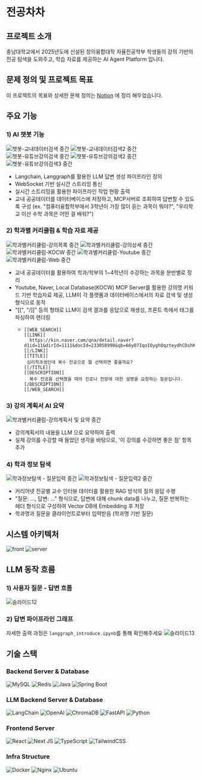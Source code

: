 # 전공차차

## 프로젝트 소개

충남대학교에서 2025년도에 신설된 창의융합대학 자율전공학부 학생들의 강의 기반의 전공 탐색을 도와주고, 학습 자료를 제공하는 AI Agent Platform 입니다.

## 문제 정의 및 프로젝트 목표

이 프로젝트의 목표와 상세한 문제 정의는 [Notion](https://zircon-locust-4fc.notion.site/277094faf755805e996dee8bfe90378d?source=copy_link) 에 정리 해두었습니다.

## 주요 기능

### 1) AI 챗봇 기능
![챗봇-교내데이터검색 중간](https://github.com/user-attachments/assets/7e3fcf2d-cb4d-402a-9237-96b2dedf499a) ![챗봇-교내데이터검색2 중간](https://github.com/user-attachments/assets/1df49d77-bb80-4fd5-a8e5-6185d5c011d1)
![챗봇-유튜브강의검색 중간](https://github.com/user-attachments/assets/52fd238e-db61-4599-b02b-f53f7108c9c9)
![챗봇-유튜브강의검색2 중간](https://github.com/user-attachments/assets/7bdc41fd-447f-4444-842a-e2b2454f99e9)
![챗봇-유튜브강의검색3 중간](https://github.com/user-attachments/assets/cfe19211-d841-43a4-b6a6-000082806fbc)
- Langchain, Langgraph를 활용한 LLM 답변 생성 파이프라인 정의
- WebSocket 기반 실시간 스트리밍 통신
- 실시간 스트리밍을 활용한 파이프라인 작업 현황 출력
- 교내 공공데이터를 데이터베이스에 저장하고, MCP서버로 조회하여 답변할 수 있도록 구성 (ex. "컴퓨터융합학부에서 3학년이 가장 많이 듣는 과목이 뭐야?", "우리학교 이산 수학 과목은 어떤 걸 배워?")

### 2) 학과별 커리큘럼 & 학습 자료 제공
![학과별커리큘럼-강의목록 중간](https://github.com/user-attachments/assets/5d6b9f1f-e2aa-440a-a2ca-ba3a3491b37e)
![학과별커리큘럼-강의상세 중간](https://github.com/user-attachments/assets/9971a844-4b16-4ec8-875b-c9a19e364597)
![학과별커리큘럼-KOCW 중간](https://github.com/user-attachments/assets/651b951c-20c2-4dcc-8cee-08338680fbc3)
![학과별커리큘럼-Youtube 중간](https://github.com/user-attachments/assets/50b0dd28-86c6-4292-8ed3-8da6d50383b5)
![학과별커리큘럼-Web 중간](https://github.com/user-attachments/assets/4e23901c-2b9b-4cef-82e6-50f1c8a71b1e)

- 교내 공공데이터를 활용하여 학과/학부의 1~4학년이 수강하는 과목을 분반별로 정리
- Youtube, Naver, Local Database(KOCW) MCP Server를 활용한 강의명 키워드 기반 학습자료 제공, LLM이 각 플랫폼과 데이터베이스에서의 자료 검색 및 생성 형식으로 동작
- "[[", "/]]" 등의 형태로 LLM이 검색 결과를 응답으로 재생성, 프론트 측에서 태그를 파싱하여 렌더링
  - ```
    [[WEB_SEARCH]]
    [[LINK]]
      https://kin.naver.com/qna/detail.naver?d1id=11&dirId=1111&docId=233058998&qb=66y07IqoIOyghOqzteydhCDshKDtg53tlbTslbwg7KKL7J2E6rmM7JqU&enc=utf8
    [[/LINK]]
    [[TITLE]]
     심리학과생인데 복수 전공으로 뭘 선택하면 좋을까요?
    [[/TITLE]]
    [[DESCRIPTION]]
      복수 전공을 선택했을 때의 진로나 전망에 대한 설명을 요청하는 질문입니다.
    [/DESCRIPTION]]
    [[/WEB_SEARCH]]

### 3) 강의 계획서 AI 요약
![학과별커리큘럼-강의계획서 및 요약 중간](https://github.com/user-attachments/assets/cc6f63bc-b43a-4dd8-8c50-c877d0c3c8e5)

- 강의계획서의 내용을 LLM 으로 요약하여 출력
- 실제 강의를 수강할 때 들었던 생각을 바탕으로, '이 강의를 수강하면 좋은 점' 항목 추가

### 4) 학과 정보 탐색
![학과정보탐색 - 질문입력 중간](https://github.com/user-attachments/assets/9a78ac27-5d34-4d0e-a4de-572bf0cb0c23)
![학과정보탐색 - 질문입력2 중간](https://github.com/user-attachments/assets/33d8e292-6c76-4742-b8e3-be15b0eca58e)
- 커리어넷 전공별 교수 인터뷰 데이터를 활용한 RAG 방식의 질의 응답 수행
- "질문: ..., 답변: ..." 형식으로, 답변에 대해 chunk data를 나누고, 질문 반복하는 헤더 형식으로 구성하여 Vector DB에 Embedding 후 저장
- 학과명과 질문을 클라이언트로부터 입력받음 (학과명 기반 질문)

## 시스템 아키텍처
![front](https://github.com/user-attachments/assets/74ce1965-c950-4bdc-9de7-6d6820f6bd4e)
![server](https://github.com/user-attachments/assets/a740c725-5aac-41c3-81b3-7a0668d6bcbc)

## LLM 동작 흐름

### 1) 사용자 질문 - 답변 흐름
![슬라이드12](https://github.com/user-attachments/assets/473968e5-0a30-48a1-9535-9e3b8a712736)

### 2) 답변 파이프라인 그래프
자세한 출력 과정은 `langgraph_introduce.ipynb`를 통해 확인해주세요
![슬라이드13](https://github.com/user-attachments/assets/2881df93-3907-4993-977f-dde1fc6ed444)

## 기술 스택

### Backend Server & Database

![MySQL](https://img.shields.io/badge/mysql-%2300f.svg?style=for-the-badge&logo=mysql&logoColor=white)
![Redis](https://img.shields.io/badge/redis-%23DD0031.svg?style=for-the-badge&logo=redis&logoColor=white)
![Java](https://img.shields.io/badge/java-%23ED8B00.svg?style=for-the-badge&logo=openjdk&logoColor=white)
![Spring Boot](https://img.shields.io/badge/spring%20boot-%236DB33F.svg?style=for-the-badge&logo=spring-boot&logoColor=white)

### LLM Backend Server & Database

![LangChain](https://img.shields.io/badge/langchain-1C3C3C?style=for-the-badge&logo=langchain&logoColor=white)
![OpenAI](https://img.shields.io/badge/OpenAI-74aa9c?style=for-the-badge&logo=openai&logoColor=white)
![ChromaDB](https://img.shields.io/badge/ChromaDB-FF6B35?style=for-the-badge&logo=chroma&logoColor=white)
![FastAPI](https://img.shields.io/badge/FastAPI-005571?style=for-the-badge&logo=fastapi)
![Python](https://img.shields.io/badge/python-3670A0?style=for-the-badge&logo=python&logoColor=ffdd54)

### Frontend Server

![React](https://img.shields.io/badge/react-%2320232a.svg?style=for-the-badge&logo=react&logoColor=%2361DAFB)
![Next JS](https://img.shields.io/badge/Next-black?style=for-the-badge&logo=next.js&logoColor=white)
![TypeScript](https://img.shields.io/badge/typescript-%23007ACC.svg?style=for-the-badge&logo=typescript&logoColor=white)
![TailwindCSS](https://img.shields.io/badge/tailwindcss-%2338B2AC.svg?style=for-the-badge&logo=tailwind-css&logoColor=white)

### Infra Structure

![Docker](https://img.shields.io/badge/docker-%230db7ed.svg?style=for-the-badge&logo=docker&logoColor=white)
![Nginx](https://img.shields.io/badge/nginx-%23009639.svg?style=for-the-badge&logo=nginx&logoColor=white)
![Ubuntu](https://img.shields.io/badge/Ubuntu-E95420?style=for-the-badge&logo=ubuntu&logoColor=white)
